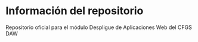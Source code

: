 # Información del repositorio
Repositorio oficial para el módulo Despligue de Aplicaciones Web del CFGS DAW

